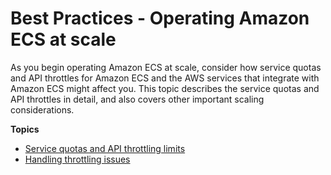 # Best Practices \- Operating Amazon ECS at scale<a name="operating-at-scale"></a>

As you begin operating Amazon ECS at scale, consider how service quotas and API throttles for Amazon ECS and the AWS services that integrate with Amazon ECS might affect you\. This topic describes the service quotas and API throttles in detail, and also covers other important scaling considerations\.

**Topics**
+ [Service quotas and API throttling limits](operating-at-scale-service-quotas.md)
+ [Handling throttling issues](operating-at-scale-dealing-with-throttles.md)